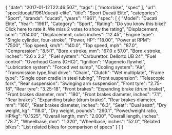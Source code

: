 {
    "date": "2017-01-12T22:46:50Z",
    "tags": [
        "motorbike",
        "spec"
    ],
    "url": "spec\/ducati\/1961\/ducati-elite",
    "title": "Sport Ducati Elite",
    "categories": "Sport",
    "brands": "ducati",
    "years": "1961",
    "spec": [
        {
            "Model": "Ducati Elite",
            "Year": "1961",
            "Category": "Sport",
            "Rating": "Do you know this bike?Click here to rate it. We miss 2 votes to show the rating",
            "Displacement, ccm": "204.00",
            "Displacement, cubic inches": "12.45",
            "Engine type": "Single cylinder, four-stroke",
            "Power, HP": "18.00",
            "Power at RPM": "7500",
            "Top speed, km\/h": "140.0",
            "Top speed, mph": "87.0",
            "Compression": "8.5:1",
            "Bore x stroke, mm": "67.0 x 57.0",
            "Bore x stroke, inches": "2.6 x 2.2",
            "Fuel system": "Carburettor. Dellorto UB 24",
            "Fuel control": "Overhead Cams (OHC)",
            "Ignition": "Mageneto flywhel",
            "Lubrication system": "Forced wet sump",
            "Cooling system": "Air",
            "Transmission type,final drive": "Chain",
            "Clutch": "Wet multiplate",
            "Frame type": "Single open cradle in steel tubing",
            "Front suspension": "Telescopic fork",
            "Rear suspension": "Swinging arm suspension",
            "Front tyre": "2.75-18",
            "Rear tyre": "3.25-18",
            "Front brakes": "Expanding brake (drum brake)",
            "Front brakes diameter, mm": "180",
            "Front brakes diameter, inches": "7.1",
            "Rear brakes": "Expanding brake (drum brake)",
            "Rear brakes diameter, mm": "160",
            "Rear brakes diameter, inches": "6.3",
            "Seat": "Dual seatt",
            "Dry weight, kg": "118.0",
            "Dry weight, pounds": "260.1",
            "Power\/weight ratio, HP\/kg": "0.1525",
            "Overall length, mm": "2.000",
            "Overall length, inches": "78.7",
            "Wheelbase, mm": "1.320",
            "Wheelbase, inches": "52.0",
            "Related bikes": "List related bikes for comparison of specs"
        }
    ]
}